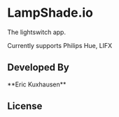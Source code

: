 <h1>LampShade.io</h1>
The lightswitch app.

Currently supports Philips Hue, LIFX

<h2>Developed By</h2>
**Eric Kuxhausen**

<h2>License</h2>